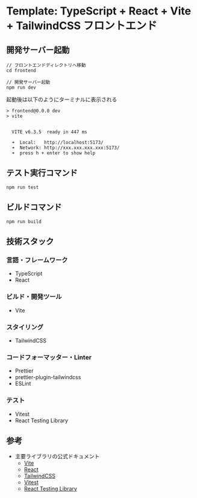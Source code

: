 # Template: TypeScript + React + Vite + TailwindCSS フロントエンド
## 開発サーバー起動
```
// フロントエンドディレクトリへ移動
cd frontend

// 開発サーバー起動
npm run dev
```
起動後は以下のようにターミナルに表示される
```
> frontend@0.0.0 dev
> vite


  VITE v6.3.5  ready in 447 ms

  ➜  Local:   http://localhost:5173/
  ➜  Network: http://xxx.xxx.xxx.xxx:5173/
  ➜  press h + enter to show help
```
## テスト実行コマンド
```
npm run test
```
## ビルドコマンド
```
npm run build
```
## 技術スタック

### 言語・フレームワーク
- TypeScript
- React

### ビルド・開発ツール
- Vite

### スタイリング
- TailwindCSS

### コードフォーマッター・Linter
- Prettier
- prettier-plugin-tailwindcss
- ESLint

### テスト
- Vitest
- React Testing Library

## 参考
- 主要ライブラリの公式ドキュメント
  - [Vite](https://ja.vite.dev/)
  - [React](https://ja.react.dev/)
  - [TailwindCSS](https://tailwindcss.com/)
  - [Vitest](https://vitest.dev/)
  - [React Testing Library](https://testing-library.com/docs/react-testing-library/intro/)